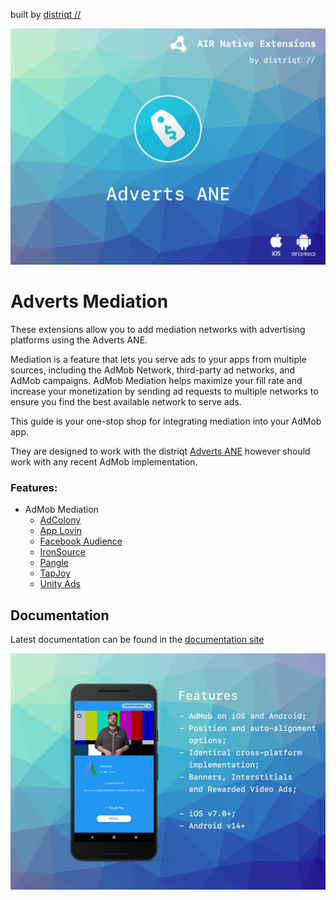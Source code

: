 built by [distriqt //](https://airnativeextensions.com) 

![](images/hero.png)


# Adverts Mediation

These extensions allow you to add mediation networks with advertising platforms using the Adverts ANE.

Mediation is a feature that lets you serve ads to your apps from multiple sources, including the AdMob Network, third-party ad networks, and AdMob campaigns. AdMob Mediation helps maximize your fill rate and increase your monetization by sending ad requests to multiple networks to ensure you find the best available network to serve ads.

This guide is your one-stop shop for integrating mediation into your AdMob app.

They are designed to work with the distriqt [Adverts ANE](https://airnativeextensions.com/extension/com.distriqt.Adverts)
however should work with any recent AdMob implementation.



### Features:


- AdMob Mediation
    - [AdColony](https://docs.airnativeextensions.com/docs/adverts/mediation/adcolony)
    - [App Lovin](https://docs.airnativeextensions.com/docs/adverts/mediation/applovin)
    - [Facebook Audience](https://docs.airnativeextensions.com/docs/adverts/mediation/facebookaudience)
    - [IronSource](https://docs.airnativeextensions.com/docs/adverts/mediation/ironsource)
    - [Pangle](https://docs.airnativeextensions.com/docs/adverts/mediation/pangle)
    - [TapJoy](https://docs.airnativeextensions.com/docs/adverts/mediation/tapjoy)
    - [Unity Ads](https://docs.airnativeextensions.com/docs/adverts/mediation/unityads)



## Documentation

Latest documentation can be found in the [documentation site](https://docs.airnativeextensions.com/docs/adverts)



![](images/promo.png)


